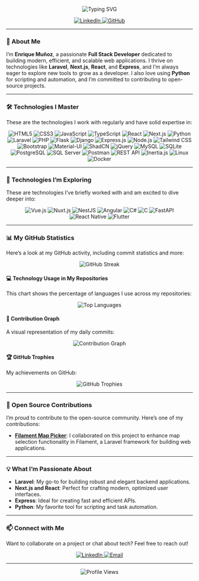 <p align="center">
  <img src="https://readme-typing-svg.herokuapp.com?font=Fira+Code&size=24&duration=4000&pause=1000&color=4CAF50¢er=true&vCenter=true&width=700&lines=Hello%2C+I+am+Enrique+Mu%C3%B1oz+%F0%9F%91%8B;Full+Stack+Developer+%E2%9A%A1;Passionate+about+Laravel%2C+Next.js%2C+and+React+%F0%9F%92%BB" alt="Typing SVG" />
</p>

<p align="center">
  <a href="https://www.linkedin.com/in/enrique-mu%C3%B1oz-aa6345267/">
    <img src="https://img.shields.io/badge/LinkedIn-0077B5?style=for-the-badge&logo=linkedin&logoColor=white" alt="LinkedIn" />
  </a>
  <a href="https://github.com/enriquemdev">
    <img src="https://img.shields.io/badge/GitHub-181717?style=for-the-badge&logo=github&logoColor=white" alt="GitHub" />
  </a>
</p>

---

### 🚀 About Me
I’m **Enrique Muñoz**, a passionate **Full Stack Developer** dedicated to building modern, efficient, and scalable web applications. I thrive on technologies like **Laravel**, **Next.js**, **React**, and **Express**, and I’m always eager to explore new tools to grow as a developer. I also love using **Python** for scripting and automation, and I’m committed to contributing to open-source projects.

---

### 🛠️ Technologies I Master
These are the technologies I work with regularly and have solid expertise in:

<p align="center">
  <img src="https://img.shields.io/badge/HTML5-E34F26?style=for-the-badge&logo=html5&logoColor=white" alt="HTML5" />
  <img src="https://img.shields.io/badge/CSS3-1572B6?style=for-the-badge&logo=css3&logoColor=white" alt="CSS3" />
  <img src="https://img.shields.io/badge/JavaScript-F7DF1E?style=for-the-badge&logo=javascript&logoColor=black" alt="JavaScript" />
  <img src="https://img.shields.io/badge/TypeScript-007ACC?style=for-the-badge&logo=typescript&logoColor=white" alt="TypeScript" />
  <img src="https://img.shields.io/badge/React-20232A?style=for-the-badge&logo=react&logoColor=61DAFB" alt="React" />
  <img src="https://img.shields.io/badge/Next.js-000000?style=for-the-badge&logo=next.js&logoColor=white" alt="Next.js" />
  <img src="https://img.shields.io/badge/Python-3776AB?style=for-the-badge&logo=python&logoColor=white" alt="Python" />
  <img src="https://img.shields.io/badge/Laravel-FF2D20?style=for-the-badge&logo=laravel&logoColor=white" alt="Laravel" />
  <img src="https://img.shields.io/badge/PHP-777BB4?style=for-the-badge&logo=php&logoColor=white" alt="PHP" />
  <img src="https://img.shields.io/badge/Flask-000000?style=for-the-badge&logo=flask&logoColor=white" alt="Flask" />
  <img src="https://img.shields.io/badge/Django-092E20?style=for-the-badge&logo=django&logoColor=white" alt="Django" />
  <img src="https://img.shields.io/badge/Express.js-000000?style=for-the-badge&logo=express&logoColor=white" alt="Express.js" />
  <img src="https://img.shields.io/badge/Node.js-339933?style=for-the-badge&logo=node.js&logoColor=white" alt="Node.js" />
  <img src="https://img.shields.io/badge/Tailwind_CSS-38B2AC?style=for-the-badge&logo=tailwind-css&logoColor=white" alt="Tailwind CSS" />
  <img src="https://img.shields.io/badge/Bootstrap-563D7C?style=for-the-badge&logo=bootstrap&logoColor=white" alt="Bootstrap" />
  <img src="https://img.shields.io/badge/Material--UI-0081CB?style=for-the-badge&logo=material-ui&logoColor=white" alt="Material-UI" />
  <img src="https://img.shields.io/badge/ShadCN-000000?style=for-the-badge&logo=shadcn&logoColor=white" alt="ShadCN" />
  <img src="https://img.shields.io/badge/jQuery-0769AD?style=for-the-badge&logo=jquery&logoColor=white" alt="jQuery" />
  <img src="https://img.shields.io/badge/MySQL-4479A1?style=for-the-badge&logo=mysql&logoColor=white" alt="MySQL" />
  <img src="https://img.shields.io/badge/SQLite-003B57?style=for-the-badge&logo=sqlite&logoColor=white" alt="SQLite" />
  <img src="https://img.shields.io/badge/PostgreSQL-336791?style=for-the-badge&logo=postgresql&logoColor=white" alt="PostgreSQL" />
  <img src="https://img.shields.io/badge/SQL_Server-CC2927?style=for-the-badge&logo=microsoft-sql-server&logoColor=white" alt="SQL Server" />
  <img src="https://img.shields.io/badge/Postman-FF6C37?style=for-the-badge&logo=postman&logoColor=white" alt="Postman" />
  <img src="https://img.shields.io/badge/REST_API-009688?style=for-the-badge&logo=rest&logoColor=white" alt="REST API" />
  <img src="https://img.shields.io/badge/Inertia.js-9553E9?style=for-the-badge&logo=inertia&logoColor=white" alt="Inertia.js" />
  <img src="https://img.shields.io/badge/Linux-FCC624?style=for-the-badge&logo=linux&logoColor=black" alt="Linux" />
  <img src="https://img.shields.io/badge/Docker-2496ED?style=for-the-badge&logo=docker&logoColor=white" alt="Docker" />
</p>

---

### 🌱 Technologies I’m Exploring
These are technologies I’ve briefly worked with and am excited to dive deeper into:

<p align="center">
  <img src="https://img.shields.io/badge/Vue.js-4FC08D?style=for-the-badge&logo=vue.js&logoColor=white" alt="Vue.js" />
  <img src="https://img.shields.io/badge/Nuxt.js-00C58E?style=for-the-badge&logo=nuxt.js&logoColor=white" alt="Nuxt.js" />
  <img src="https://img.shields.io/badge/NestJS-E0234E?style=for-the-badge&logo=nestjs&logoColor=white" alt="NestJS" />
  <img src="https://img.shields.io/badge/Angular-DD0031?style=for-the-badge&logo=angular&logoColor=white" alt="Angular" />
  <img src="https://img.shields.io/badge/C%23-239120?style=for-the-badge&logo=c-sharp&logoColor=white" alt="C#" />
  <img src="https://img.shields.io/badge/C-00599C?style=for-the-badge&logo=c&logoColor=white" alt="C" />
  <img src="https://img.shields.io/badge/FastAPI-009688?style=for-the-badge&logo=fastapi&logoColor=white" alt="FastAPI" />
  <img src="https://img.shields.io/badge/React_Native-20232A?style=for-the-badge&logo=react&logoColor=61DAFB" alt="React Native" />
  <img src="https://img.shields.io/badge/Flutter-02569B?style=for-the-badge&logo=flutter&logoColor=white" alt="Flutter" />
</p>

---

### 📊 My GitHub Statistics
Here’s a look at my GitHub activity, including commit statistics and more:

<p align="center">
  <!-- <img src="https://github-readme-stats.vercel.app/api?username=enriquemdev&show_icons=true&theme=radical&count_private=true&include_all_commits=true" alt="GitHub Stats" /> -->
  <img src="https://github-readme-streak-stats.herokuapp.com/?user=enriquemdev&theme=radical" alt="GitHub Streak" />
</p>

#### 💻 Technology Usage in My Repositories
This chart shows the percentage of languages I use across my repositories:

<p align="center">
  <img src="https://github-readme-stats.vercel.app/api/top-langs/?username=enriquemdev&layout=compact&theme=radical&langs_count=8" alt="Top Languages" />
</p>

#### 📅 Contribution Graph
A visual representation of my daily commits:

<p align="center">
  <img src="https://github-readme-activity-graph.vercel.app/graph?username=enriquemdev&theme=react-dark" alt="Contribution Graph" />
</p>

#### 🏆 GitHub Trophies
My achievements on GitHub:

<p align="center">
  <img src="https://github-profile-trophy.vercel.app/?username=enriquemdev&theme=radical" alt="GitHub Trophies" />
</p>

---

### 🌟 Open Source Contributions
I’m proud to contribute to the open-source community. Here’s one of my contributions:

- **[Filament Map Picker](https://github.com/dotswan/filament-map-picker)**: I collaborated on this project to enhance map selection functionality in Filament, a Laravel framework for building web applications.

---

### 💡 What I’m Passionate About
- **Laravel**: My go-to for building robust and elegant backend applications.
- **Next.js and React**: Perfect for crafting modern, optimized user interfaces.
- **Express**: Ideal for creating fast and efficient APIs.
- **Python**: My favorite tool for scripting and task automation.

---

### 📫 Connect with Me
Want to collaborate on a project or chat about tech? Feel free to reach out!

<p align="center">
  <a href="https://www.linkedin.com/in/enrique-mu%C3%B1oz-aa6345267/">
    <img src="https://img.shields.io/badge/LinkedIn-0077B5?style=for-the-badge&logo=linkedin&logoColor=white" alt="LinkedIn" />
  </a>
  <a href="mailto:enriquemunozdev@gmail.com">
    <img src="https://img.shields.io/badge/Email-D14836?style=for-the-badge&logo=gmail&logoColor=white" alt="Email" />
  </a>
</p>

---

<p align="center">
  <img src="https://komarev.com/ghpvc/?username=enriquemdev&color=blueviolet" alt="Profile Views" />
</p>